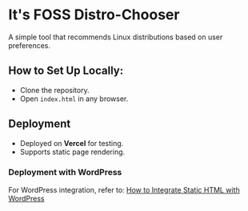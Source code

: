 # It's FOSS Distro-Chooser

A simple tool that recommends Linux distributions based on user preferences.

## How to Set Up Locally:

* Clone the repository.
* Open `index.html` in any browser.

## Deployment

* Deployed on **Vercel** for testing.
* Supports static page rendering.

### Deployment with WordPress

For WordPress integration, refer to:
[How to Integrate Static HTML with WordPress](https://www.templatemonster.com/blog/integrate-static-html-wordpress/)
